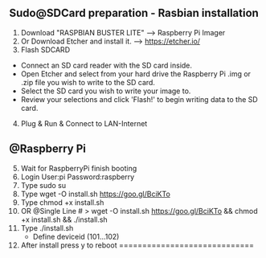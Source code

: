 Sudo@SDCard preparation - Rasbian installation
-----------------------------
1. Download "RASPBIAN BUSTER LITE" --> Raspberry Pi Imager
2. Or Download Etcher and install it. --> https://etcher.io/
3. Flash SDCARD
  - Connect an SD card reader with the SD card inside.
  - Open Etcher and select from your hard drive the Raspberry Pi .img or  .zip file you wish to write to the SD card.
  - Select the SD card you wish to write your image to.
  - Review your selections and click 'Flash!' to begin writing data to the SD card.
4. Plug & Run & Connect to LAN-Internet

@Raspberry Pi
-----------------------------
5. Wait for RaspberryPi finish booting
6. Login User:pi Password:raspberry
7. Type sudo su
9. Type wget -O install.sh https://goo.gl/BciKTo
10. Type chmod +x install.sh
11. OR @Single Line # > 
    wget -O install.sh https://goo.gl/BciKTo && chmod +x install.sh && ./install.sh
12. Type ./install.sh
    - Define deviceid (101...102)
13. After install press y to reboot
=============================
